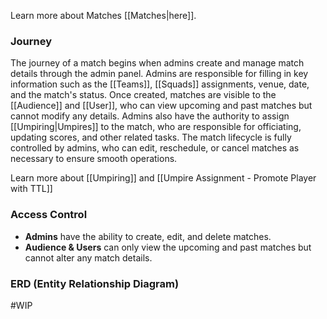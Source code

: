 Learn more about Matches [[Matches|here]].
### Journey 

The journey of a match begins when admins create and manage match details through the admin panel. Admins are responsible for filling in key information such as the [[Teams]], [[Squads]] assignments, venue, date, and the match's status. Once created, matches are visible to the [[Audience]] and [[User]], who can view upcoming and past matches but cannot modify any details. Admins also have the authority to assign [[Umpiring|Umpires]] to the match, who are responsible for officiating, updating scores, and other related tasks. The match lifecycle is fully controlled by admins, who can edit, reschedule, or cancel matches as necessary to ensure smooth operations.

Learn more about [[Umpiring]] and [[Umpire Assignment - Promote Player with TTL]]
### Access Control

- **Admins** have the ability to create, edit, and delete matches.
- **Audience & Users** can only view the upcoming and past matches but cannot alter any match details.
### ERD (Entity Relationship Diagram)

#WIP